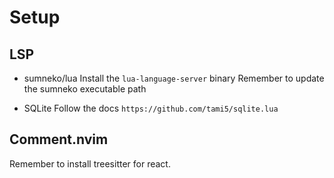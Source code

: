 # Setup

## LSP
- sumneko/lua
Install the `lua-language-server` binary
Remember to update the sumneko executable path

- SQLite
Follow the docs `https://github.com/tami5/sqlite.lua`

## Comment.nvim
Remember to install treesitter for react.
